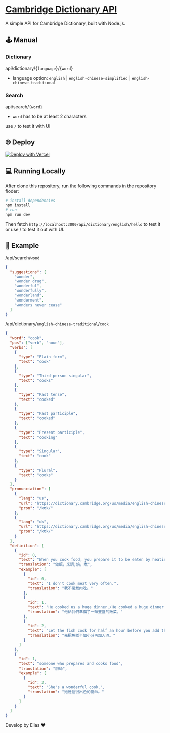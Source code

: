 # [Cambridge Dictionary API](https://github.com/chenelias/cambridge-dictionary-api)

A simple API for Cambridge Dictionary, built with Node.js.

## 🕹️ Manual

### Dictionary

api/dictionary/`{language}`/`{word}`

- language option: `english` | `english-chinese-simplified` | `english-chinese-traditional`

### Search

api/search/`{word}`

- `word` has to be at least 2 characters

use `/` to test it with UI

## 🌐 Deploy

[![Deploy with Vercel](https://vercel.com/button)](https://vercel.com/new/clone?repository-url=https://github.com/chenelias/cambridge-dictionary-api/)

## 💻 Running Locally

After clone this repository, run the following commands in the repository floder:

```bash
# install dependencies
npm install
# run
npm run dev
```

Then fetch `http://localhost:3000/api/dictionary/english/hello` to test it
or use / to test it out with UI.

## 📖 Example

/api/search/`wond`

```json
{
  "suggestions": [
    "wonder",
    "wonder drug",
    "wonderful",
    "wonderfully",
    "wonderland",
    "wonderment",
    "wonders never cease"
  ]
}
```

/api/dictionary/`english-chinese-traditional`/`cook`

```json
{
  "word": "cook",
  "pos": ["verb", "noun"],
  "verbs": [
    {
      "type": "Plain form",
      "text": "cook"
    },
    {
      "type": "Third-person singular",
      "text": "cooks"
    },
    {
      "type": "Past tense",
      "text": "cooked"
    },
    {
      "type": "Past participle",
      "text": "cooked"
    },
    {
      "type": "Present participle",
      "text": "cooking"
    },
    {
      "type": "Singular",
      "text": "cook"
    },
    {
      "type": "Plural",
      "text": "cooks"
    }
  ],
  "pronunciation": [
    {
      "lang": "us",
      "url": "https://dictionary.cambridge.org/us/media/english-chinese-traditional/us_pron/c/coo/cook_/cook.mp3",
      "pron": "/kʊk/"
    },
    {
      "lang": "uk",
      "url": "https://dictionary.cambridge.org/us/media/english-chinese-traditional/uk_pron/u/ukc/ukcon/ukconve028.mp3",
      "pron": "/kʊk/"
    }
  ],
  "definition": [
    {
      "id": 0,
      "text": "When you cook food, you prepare it to be eaten by heating it in a particular way, such as baking or boiling, and when food cooks, it is heated until it is ready to eat.",
      "translation": "做飯，烹調;燒，煮",
      "example": [
        {
          "id": 0,
          "text": "I don't cook meat very often.",
          "translation": "我不常煮肉吃。"
        },
        {
          "id": 1,
          "text": "He cooked us a huge dinner./He cooked a huge dinner for us.",
          "translation": "他給我們準備了一頓豐盛的飯菜。"
        },
        {
          "id": 2,
          "text": "Let the fish cook for half an hour before you add the wine.",
          "translation": "先把魚煮半個小時再加入酒。"
        }
      ]
    },
    {
      "id": 1,
      "text": "someone who prepares and cooks food",
      "translation": "廚師",
      "example": [
        {
          "id": 3,
          "text": "She's a wonderful cook.",
          "translation": "她是位很出色的廚師。"
        }
      ]
    }
  ]
}
```

Develop by Elias ❤️
